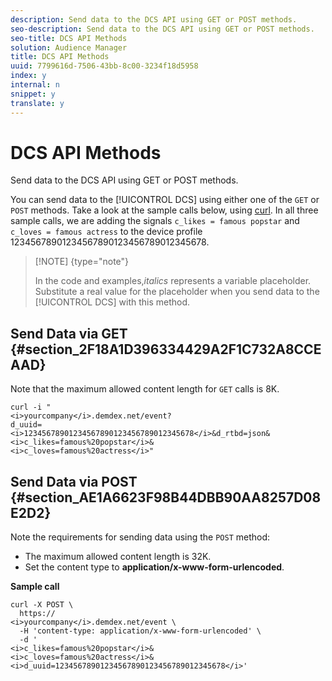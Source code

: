 ```yaml
---
description: Send data to the DCS API using GET or POST methods.
seo-description: Send data to the DCS API using GET or POST methods.
seo-title: DCS API Methods
solution: Audience Manager
title: DCS API Methods
uuid: 7799616d-7506-43bb-8c00-3234f18d5958
index: y
internal: n
snippet: y
translate: y
---
```


# DCS API Methods

Send data to the DCS API using GET or POST methods.



You can send data to the [!UICONTROL DCS] using either one of the `GET` or `POST` methods. Take a look at the sample calls below, using [curl](https://curl.haxx.se/). In all three sample calls, we are adding the signals `c_likes = famous popstar` and `c_loves = famous actress` to the device profile 12345678901234567890123456789012345678. 



>[!NOTE] {type="note"}
>
>In the code and examples,*italics* represents a variable placeholder. Substitute a real value for the placeholder when you send data to the [!UICONTROL DCS] with this method. 


## Send Data via GET {#section_2F18A1D396334429A2F1C732A8CCEAAD}



Note that the maximum allowed content length for `GET` calls is 8K. 


```
curl -i " 
<i>yourcompany</i>.demdex.net/event? 
d_uuid= 
<i>12345678901234567890123456789012345678</i>&d_rtbd=json& 
<i>c_likes=famous%20popstar</i>& 
<i>c_loves=famous%20actress</i>"
```


## Send Data via POST {#section_AE1A6623F98B44DBB90AA8257D08E2D2}



Note the requirements for sending data using the `POST` method: 



* The maximum allowed content length is 32K.
* Set the content type to **application/x-www-form-urlencoded**.





**Sample call** 


```
curl -X POST \ 
  https:// 
<i>yourcompany</i>.demdex.net/event \ 
  -H 'content-type: application/x-www-form-urlencoded' \ 
  -d ' 
<i>c_likes=famous%20popstar</i>& 
<i>c_loves=famous%20actress</i>& 
<i>d_uuid=12345678901234567890123456789012345678</i>'
```


<!-- <p> <b>Sample call with content type application/json</b> </p> 
<p> 
 <codeblock>
   curl&nbsp;-X&nbsp;POST&nbsp;\ 
  <discoiqbr />&nbsp;&nbsp;https:// 
  <i>yourcompany</i>.demdex.net/event&nbsp;\ 
  <discoiqbr />&nbsp;&nbsp;-H&nbsp;'content-type:&nbsp;application/json'&nbsp;\ 
  <discoiqbr />&nbsp;&nbsp;-d&nbsp;'{ 
  <i>"c_likes":"famous&nbsp;popstar"</i>, 
  <i>"c_loves":"famous&nbsp;actress"</i>," 
  <i>d_uuid":"12345678901234567890123456789012345678"}</i>' 
 </codeblock> </p> -->
